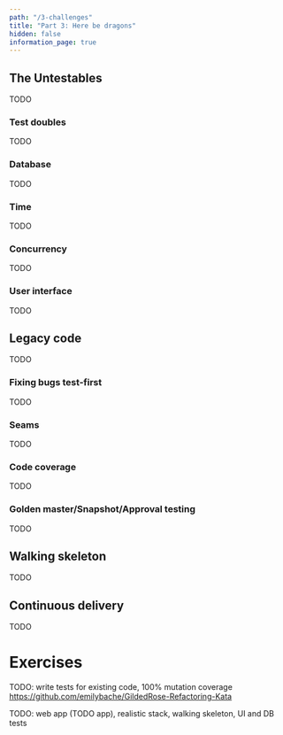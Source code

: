 ```yaml
---
path: "/3-challenges"
title: "Part 3: Here be dragons"
hidden: false
information_page: true
---
```



## The Untestables

TODO


### Test doubles

TODO


### Database

TODO


### Time

TODO


### Concurrency

TODO


### User interface

TODO


## Legacy code

TODO


### Fixing bugs test-first

TODO


### Seams

TODO


### Code coverage

TODO


### Golden master/Snapshot/Approval testing

TODO


## Walking skeleton

TODO


## Continuous delivery

TODO


# Exercises

TODO: write tests for existing code, 100% mutation coverage
https://github.com/emilybache/GildedRose-Refactoring-Kata

TODO: web app (TODO app), realistic stack, walking skeleton, UI and DB tests
